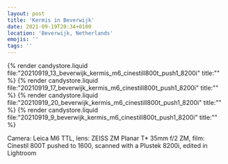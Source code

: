 ```yaml
---
layout: post
title: 'Kermis in Beverwijk'
date: 2021-09-19T20:34+0100
location: 'Beverwijk, Netherlands'
emojis: ''
tags: ''
---
```


{% render candystore.liquid file:"20210919_13_beverwijk_kermis_m6_cinestill800t_push1_8200i" title:"" %}
{% render candystore.liquid file:"20210919_17_beverwijk_kermis_m6_cinestill800t_push1_8200i" title:"" %}
{% render candystore.liquid file:"20210919_20_beverwijk_kermis_m6_cinestill800t_push1_8200i" title:"" %}
{% render candystore.liquid file:"20210919_9_beverwijk_kermis_m6_cinestill800t_push1_8200i" title:"" %}

Camera: Leica M6 TTL, lens: ZEISS ZM Planar T\* 35mm f/2 ZM, film: Cinestil 800T pushed to 1600, scanned with a Plustek 8200i, edited in Lightroom
